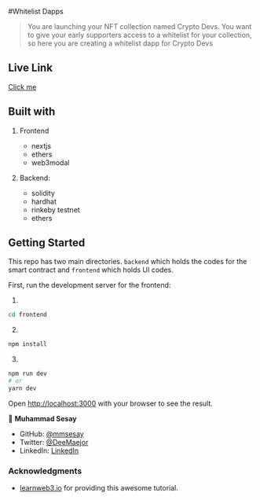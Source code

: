 #Whitelist Dapps
> You are launching your NFT collection named Crypto Devs. You want to give your early supporters access to a whitelist for your collection, so here you are creating a whitelist dapp for Crypto Devs

## Live Link
[Click me](https://whitelist-dapp-six-beta.vercel.app)

## Built with

1. Frontend
    - nextjs
    - ethers
    - web3modal

2. Backend:
    - solidity
    - hardhat
    - rinkeby testnet
    - ethers

## Getting Started

This repo has two main directories. `backend` which holds the codes for the smart contract and `frontend` which holds UI codes. 

First, run the development server for the frontend:

1.
```bash
cd frontend
```

2.
```bash
npm install
```

3.
```bash
npm run dev
# or
yarn dev
```

Open [http://localhost:3000](http://localhost:3000) with your browser to see the result.

👤 **Muhammad Sesay**
- GitHub: [@mmsesay](https://github.com/mmsesay)
- Twitter: [@DeeMaejor](https://twitter.com/DeeMaejor)
- LinkedIn: [LinkedIn](https://linkedin.com/in/muhammad-m-sesay)

### Acknowledgments

- [learnweb3.io](https://www.learnweb3.io/) for providing this awesome tutorial.